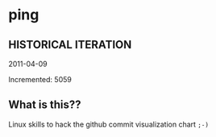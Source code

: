 # ping

## HISTORICAL ITERATION
2011-04-09

Incremented: 5059

## What is this?? 
Linux skills to hack the github commit visualization chart `;-)`
